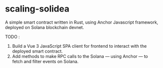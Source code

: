 # scaling-solidea

A simple smart contract written in Rust, using Anchor Javascript framework, deployed on Solana blockchain devnet.
 
TODO : 
1. Build a Vue 3 JavaScript SPA client for frontend to interact with the deployed smart contract.
2. Add methods to make RPC calls to the Solana — using Anchor — to fetch and filter events on Solana.

